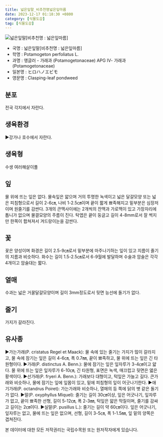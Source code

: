 ```yaml
---
title: 넓은잎말_비추천명넓은잎마름
date: 2023-12-17 01:18:30 +0800
category: [식물도감]
tag: [식물도감]
---
```




![넓은잎말[비추천명 : 넓은잎마름]](/fileUpload/plants/basic/Potamogetonaceae/Potamogeton/12206/12206_1_th2.jpg)
- 국명 : 넓은잎말[비추천명 : 넓은잎마름]
- 학명 : Potamogeton perfoliatus L.
- 과명 : 앵글러 - 가래과 (Potamogetonaceae) APG Ⅳ- 가래과 (Potamogetonaceae)
- 일본명 : ヒロハノエビモ
- 영문명 : Clasping-leaf pondweed


## 분포
전국 각지에서 자란다.
## 생육환경
▶강가나 호수에서 자란다.
## 생육형
수생 여러해살이풀
## 잎
물 위에 뜨는 잎은 없다. 물속잎은 얇으며 거의 투명한 녹색이고 넓은 달걀모양 또는 넓은 피침형으로서 길이 2-6㎝, 나비 1-2.5㎝이며 끝이 짧게 뾰족해지고 밑부분은 심장저이며 원줄기를 감싼다. 3개의 큰맥사이에는 2개씩의 잔맥과 가로맥이 있고 가장자리에 톱니가 없으며 물결모양의 주름이 진다. 탁엽은 끝이 둥글고 길이 4-8mm로서 잘 썩지만 한쪽이 합쳐져서 겨드랑이눈을 감싼다.
## 꽃
꽃은 양성이며 화경은 길이 2.5-9㎝로서 밑부분에 마주나기하는 잎이 있고 지름이 줄기의 지름과 비슷하다. 화수는 길이 1.5-2.5㎝로서 6-9월에 발달하며 수술과 암술은 각각 4개이고 암술대는 짧다.
## 열매
수과는 넓은 거꿀달걀모양이며 길이 3mm정도로서 뒷면 능선에 돌기가 없다.
## 줄기
가지가 갈라진다.
## 유사종
▶가는가래(P. cristatus Regel et Maack): 물 속에 있는 줄기는 가지가 많이 갈라지고, 물 속에 잠기는 잎은 길이 4-6㎝, 폭 0.7㎜, 끝이 뾰족하고, 물 위에 뜨는 잎은 긴 타원형이다.▶가래(P. distinctus A. Benn.): 물에 잠기는 잎은 잎자루가 3-4㎝이고 얇다. 물 위에 뜨는 잎은 잎자루가 6-10㎝, 긴 타원형, 표면은 녹색, 매끄럽고 뒷면은 엷은 황색이다. ▶선가래(P. fryeri A. Benn.): 가래보다 대형이고, 턱잎은 가늘고 길다. 큰가래와 비슷하나, 물에 잠기는 잎에 잎몸이 있고, 밑에 피침형의 잎이 어긋나기한다.▶애기가래(P. octandrus Poiret): 가는가래와 비슷하나, 열매의 등 쪽에 닭의 볏 같은 돌기가 없다. ▶말(P. oxyphyllus Miquel): 줄기는 길이 30㎝이상, 잎은 어긋나기, 잎자루가 없고, 끝이 뾰족한 선형, 길이 5-12㎝, 폭 2-3㎜, 턱잎은 얇은 막질이며, 줄기를 감싸고 길이는 2㎝이다. ▶실말(P. pusillus L.): 줄기는 길이 약 60㎝이다. 잎은 어긋나기, 잎자루는 없고, 물에 뜨는 잎은 없으며, 선형, 길이 3-5㎝, 폭 1-1.5㎜, 잎 밑의 양쪽은 겹쳐진다.






본 데이터에 대한 모든 저작권리는 국립수목원 또는 원저작자에게 있습니다.
